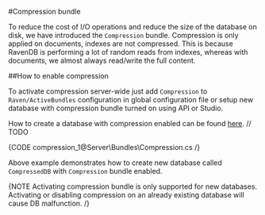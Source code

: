 ﻿#Compression bundle

To reduce the cost of I/O operations and reduce the size of the database on disk, we have introduced the `Compression` bundle. Compression is only applied on documents, indexes are not compressed. This is because RavenDB is performing a lot of random reads from indexes, whereas with documents, we almost always read/write the full content.

##How to enable compression

To activate compression server-wide just add `Compression` to `Raven/ActiveBundles` configuration in global configuration file or setup new database with compression bundle turned on using API or Studio.

How to create a database with compression enabled can be found [here](). // TODO

{CODE compression_1@Server\Bundles\Compression.cs /}

Above example demonstrates how to create new database called `CompressedDB` with `Compression` bundle enabled.

{NOTE Activating compression bundle is only supported for new databases. Activating or disabling compression on an already existing database will cause DB malfunction. /}

